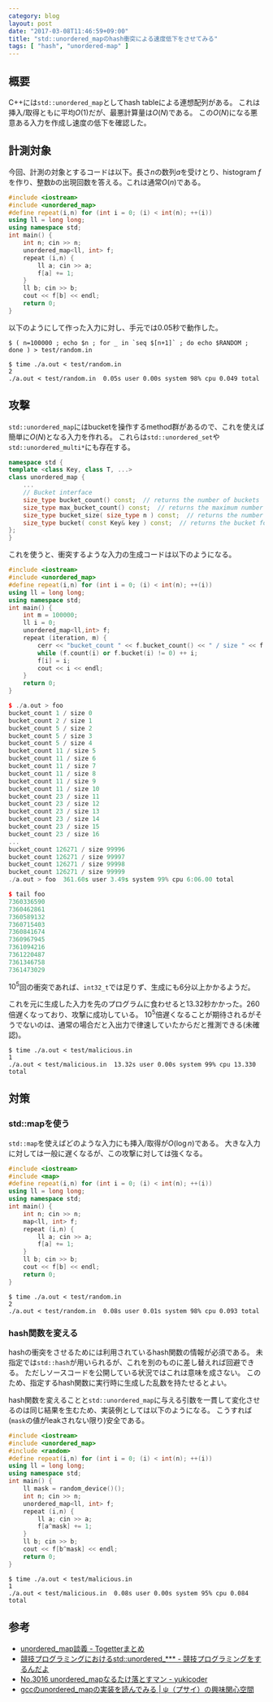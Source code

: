 ```yaml
---
category: blog
layout: post
date: "2017-03-08T11:46:59+09:00"
title: "std::unordered_mapのhash衝突による速度低下をさせてみる"
tags: [ "hash", "unordered-map" ]
---
```


## 概要

C++には`std::unordered_map`としてhash tableによる連想配列がある。
これは挿入/取得ともに平均$O(1)$だが、最悪計算量は$O(N)$である。
この$O(N)$になる悪意ある入力を作成し速度の低下を確認した。

## 計測対象

今回、計測の対象とするコードは以下。長さ$n$の数列$a$を受けとり、histogram $f$を作り、整数$b$の出現回数を答える。これは通常$O(n)$である。

``` c++
#include <iostream>
#include <unordered_map>
#define repeat(i,n) for (int i = 0; (i) < int(n); ++(i))
using ll = long long;
using namespace std;
int main() {
    int n; cin >> n;
    unordered_map<ll, int> f;
    repeat (i,n) {
        ll a; cin >> a;
        f[a] += 1;
    }
    ll b; cin >> b;
    cout << f[b] << endl;
    return 0;
}
```

以下のようにして作った入力に対し、手元では$0.05$秒で動作した。

```
$ ( n=100000 ; echo $n ; for _ in `seq $[n+1]` ; do echo $RANDOM ; done ) > test/random.in

$ time ./a.out < test/random.in
2
./a.out < test/random.in  0.05s user 0.00s system 98% cpu 0.049 total
```

## 攻撃

`std::unordered_map`にはbucketを操作するmethod群があるので、これを使えば簡単に$O(N)$となる入力を作れる。
これらは`std::unordered_set`や`std::unordered_multi*`にも存在する。

``` c++
namespace std {
template <class Key, class T, ...>
class unordered_map {
    ...
    // Bucket interface
    size_type bucket_count() const;  // returns the number of buckets
    size_type max_bucket_count() const;  // returns the maximum number of buckets
    size_type bucket_size( size_type n ) const;  // returns the number of elements in specific bucket
    size_type bucket( const Key& key ) const;  // returns the bucket for specific key
};
}
```

これを使うと、衝突するような入力の生成コードは以下のようになる。

``` c++
#include <iostream>
#include <unordered_map>
#define repeat(i,n) for (int i = 0; (i) < int(n); ++(i))
using ll = long long;
using namespace std;
int main() {
    int m = 100000;
    ll i = 0;
    unordered_map<ll,int> f;
    repeat (iteration, m) {
        cerr << "bucket_count " << f.bucket_count() << " / size " << f.size() << endl;
        while (f.count(i) or f.bucket(i) != 0) ++ i;
        f[i] = i;
        cout << i << endl;
    }
    return 0;
}
```

``` c++
$ ./a.out > foo
bucket_count 1 / size 0
bucket_count 2 / size 1
bucket_count 5 / size 2
bucket_count 5 / size 3
bucket_count 5 / size 4
bucket_count 11 / size 5
bucket_count 11 / size 6
bucket_count 11 / size 7
bucket_count 11 / size 8
bucket_count 11 / size 9
bucket_count 11 / size 10
bucket_count 23 / size 11
bucket_count 23 / size 12
bucket_count 23 / size 13
bucket_count 23 / size 14
bucket_count 23 / size 15
bucket_count 23 / size 16
...
bucket_count 126271 / size 99996
bucket_count 126271 / size 99997
bucket_count 126271 / size 99998
bucket_count 126271 / size 99999
./a.out > foo  361.60s user 3.49s system 99% cpu 6:06.00 total

$ tail foo
7360336590
7360462861
7360589132
7360715403
7360841674
7360967945
7361094216
7361220487
7361346758
7361473029
```

$10^5$回の衝突であれば、`int32_t`では足りず、生成にも$6$分以上かかるようだ。

これを元に生成した入力を先のプログラムに食わせると$13.32$秒かかった。$260$倍遅くなっており、攻撃に成功している。
$10^5$倍遅くなることが期待されるがそうでないのは、通常の場合だと入出力で律速していたからだと推測できる(未確認)。

```
$ time ./a.out < test/malicious.in
1
./a.out < test/malicious.in  13.32s user 0.00s system 99% cpu 13.330 total
```

## 対策

### std::mapを使う

`std::map`を使えばどのような入力にも挿入/取得が$O(\log n)$である。
大きな入力に対しては一般に遅くなるが、この攻撃に対しては強くなる。

``` c++
#include <iostream>
#include <map>
#define repeat(i,n) for (int i = 0; (i) < int(n); ++(i))
using ll = long long;
using namespace std;
int main() {
    int n; cin >> n;
    map<ll, int> f;
    repeat (i,n) {
        ll a; cin >> a;
        f[a] += 1;
    }
    ll b; cin >> b;
    cout << f[b] << endl;
    return 0;
}
```

```
$ time ./a.out < test/random.in
2
./a.out < test/random.in  0.08s user 0.01s system 98% cpu 0.093 total
```

### hash関数を変える

hashの衝突をさせるためには利用されているhash関数の情報が必須である。
未指定では`std::hash`が用いられるが、これを別のものに差し替えれば回避できる。
ただしソースコードを公開している状況ではこれは意味を成さない。
このため、指定するhash関数に実行時に生成した乱数を持たせるとよい。

hash関数を変えることと`std::unordered_map`に与える引数を一貫して変化させるのは同じ結果を生むため、実装例としては以下のようになる。
こうすれば(`mask`の値がleakされない限り)安全である。

``` c++
#include <iostream>
#include <unordered_map>
#include <random>
#define repeat(i,n) for (int i = 0; (i) < int(n); ++(i))
using ll = long long;
using namespace std;
int main() {
    ll mask = random_device()();
    int n; cin >> n;
    unordered_map<ll, int> f;
    repeat (i,n) {
        ll a; cin >> a;
        f[a^mask] += 1;
    }
    ll b; cin >> b;
    cout << f[b^mask] << endl;
    return 0;
}
```

```
$ time ./a.out < test/malicious.in
1
./a.out < test/malicious.in  0.08s user 0.00s system 95% cpu 0.084 total
```

## 参考

-   [unordered_map談義 - Togetterまとめ](https://togetter.com/li/972024)
-   [競技プログラミングにおけるstd::unordered_*** - 競技プログラミングをするんだよ](http://nitcoder000.hatenablog.com/entry/2016/05/21/180023)
-   [No.3016 unordered_mapなるたけ落とすマン - yukicoder](http://yukicoder.me/problems/1148)
-   [gccのunordered_mapの実装を読んでみる | ψ（プサイ）の興味関心空間](https://ledyba.org/2014/05/11110853.php)
